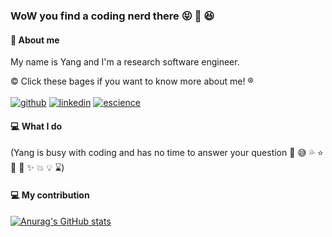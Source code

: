 ### WoW you find a coding nerd there :stuck_out_tongue_closed_eyes: 👋 :laughing:

#### :stars: About me
My name is Yang and I'm a research software engineer.

:copyright: Click these bages if you want to know more about me! :registered: <br>
<br>
[![github](https://img.shields.io/badge/GitHub-000000?style=flat&logo=GitHub&logoColor=white)](https://github.com/geek-yang) 
[![linkedin](https://img.shields.io/badge/LinkedIn-blue?style=flat&logo=linkedin&logoColor=blue)](https://www.linkedin.com/in/yang1991escience/) 
[![escience](https://img.shields.io/badge/eScience-yellow?style=flat&logo=/e/&logoColor=white)](https://www.esciencecenter.nl/team/yang-liu/) 

#### :computer: What I do
(Yang is busy with coding and has no time to answer your question :wrench: :sweat_smile: :sweat_drops: :star: :hammer: :anger: :sparkles: :boom: :bulb: :hourglass:)

#### :computer: My contribution
[![Anurag's GitHub stats](https://github-readme-stats.vercel.app/api?username=geek-yang&show_icons=true&theme=prussian)](https://github.com/anuraghazra/github-readme-stats)
